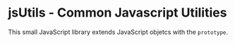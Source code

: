 # jsUtils -  Common Javascript Utilities 

This small JavaScript library extends JavaScript objetcs with the `prototype`.
